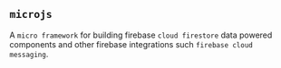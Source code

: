 ## ``microjs``

A `micro framework` for building firebase `cloud firestore` data powered components
and other firebase integrations such `firebase cloud messaging`.
